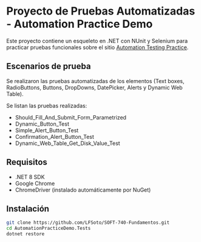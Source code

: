 # Proyecto de Pruebas Automatizadas - Automation Practice Demo

Este proyecto contiene un esqueleto en .NET con NUnit y Selenium para practicar pruebas funcionales sobre el sitio [Automation Testing Practice](https://testautomationpractice.blogspot.com/).

## Escenarios de prueba
Se realizaron las pruebas automatizadas de los elementos (Text boxes, RadioButtons, Buttons, DropDowns, DatePicker, Alerts y Dynamic Web Table).

Se listan las pruebas realizadas:
- Should_Fill_And_Submit_Form_Parametrized
- Dynamic_Button_Test
- Simple_Alert_Button_Test
- Confirmation_Alert_Button_Test
- Dynamic_Web_Table_Get_Disk_Value_Test

## Requisitos
- .NET 8 SDK
- Google Chrome
- ChromeDriver (instalado automáticamente por NuGet)

## Instalación
```bash
git clone https://github.com/LFSoto/SOFT-740-Fundamentos.git
cd AutomationPracticeDemo.Tests
dotnet restore
